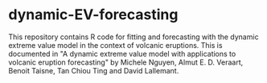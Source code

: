 # dynamic-EV-forecasting
This repository contains R code for fitting and forecasting with the dynamic extreme value model in the context of volcanic eruptions. This is documented in "A dynamic extreme value model with applications to volcanic eruption forecasting" by Michele Nguyen, Almut E. D. Veraart, Benoit Taisne, Tan Chiou Ting and David Lallemant.

